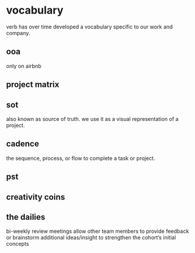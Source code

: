 # vocabulary

verb has over time developed a vocabulary specific to our work and company.

## ooa
only on airbnb

## project matrix

## sot
also known as source of truth. we use it as a visual representation of a project.

## cadence
the sequence, process, or flow to complete a task or project.

## pst

## creativity coins

## the dailies 
bi-weekly review meetings allow other team members to provide feedback or brainstorm additional ideas/insight to strengthen the cohort’s initial concepts



